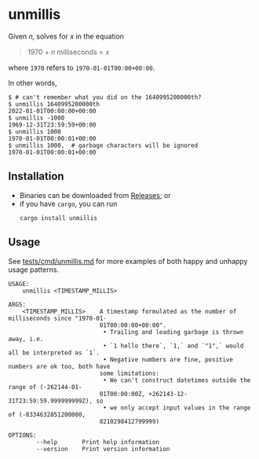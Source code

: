 # unmillis

Given 𝑛, solves for 𝑥 in the equation 

> 1970 + 𝑛 milliseconds = 𝑥  

where `1970` refers to `1970-01-01T00:00+00:00`.

In other words, 
```console
$ # can't remember what you did on the 1640995200000th?
$ unmillis 1640995200000th
2022-01-01T00:00:00+00:00
$ unmillis -1000
1969-12-31T23:59:59+00:00
$ unmillis 1000
1970-01-01T00:00:01+00:00
$ unmillis 1000,  # garbage characters will be ignored
1970-01-01T00:00:01+00:00
```

## Installation

- Binaries can be downloaded from [Releases](https://github.com/joar/unmillis/releases); or
- if you have `cargo`, you can run 
  ```
  cargo install unmillis
  ```

## Usage

See [tests/cmd/unmillis.md](tests/cmd/unmillis.md) for more examples of both 
happy and unhappy usage patterns.

```
USAGE:
    unmillis <TIMESTAMP_MILLIS>

ARGS:
    <TIMESTAMP_MILLIS>    A timestamp formulated as the number of milliseconds since "1970-01-
                          01T00:00:00+00:00".
                           • Trailing and leading garbage is thrown away, i.e.
                           • `1 hello there`, `1,` and `"1",` would all be interpreted as `1`.
                           • Negative numbers are fine, positive numbers are ok too, both have
                          some limitations:
                           • We can't construct datetimes outside the range of (-262144-01-
                          01T00:00:00Z, +262143-12-31T23:59:59.999999999Z), so
                           • we only accept input values in the range of (-8334632851200000,
                          8210298412799999)

OPTIONS:
        --help       Print help information
        --version    Print version information

```

